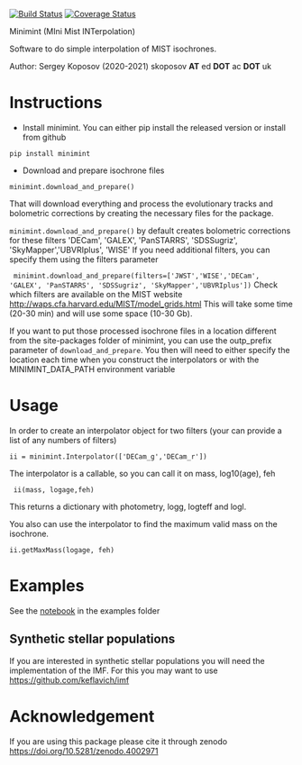 [![Build Status](https://github.com/segasai/minimint/workflows/Minimint/badge.svg)](https://github.com/segasai/minimint/actions?query=workflow%3AMinimint)
[![Coverage Status](https://coveralls.io/repos/github/segasai/minimint/badge.svg?branch=master)](https://coveralls.io/github/segasai/minimint?branch=master)

Minimint (MIni Mist INTerpolation)

Software to do simple interpolation of MIST isochrones.

Author: Sergey Koposov (2020-2021) skoposov __AT__ ed __DOT__ ac __DOT__ uk

# Instructions 

* Install minimint. You can either pip install the released version or install from github

```
pip install minimint
```

* Download and prepare isochrone files 
```
minimint.download_and_prepare()
```

That will download everything and process the evolutionary tracks and bolometric corrections by creating the necessary files for the package.

`minimint.download_and_prepare()` by default creates bolometric corrections for these filters
'DECam', 'GALEX', 'PanSTARRS', 'SDSSugriz', 'SkyMapper','UBVRIplus', 'WISE'
If you need additional filters, you can specify them using the filters parameter

``` minimint.download_and_prepare(filters=['JWST','WISE','DECam', 'GALEX', 'PanSTARRS', 'SDSSugriz', 'SkyMapper','UBVRIplus'])```
Check which filters are available on the MIST website http://waps.cfa.harvard.edu/MIST/model_grids.html
This will take some time (20-30 min) and will use some space (10-30 Gb).

If you want to put those processed isochrone files in a location different from the site-packages folder of minimint, you can use the outp_prefix parameter of `download_and_prepare`. You then will need to either specify the location each time when you construct the interpolators or with the MINIMINT_DATA_PATH environment variable

# Usage 

In order to create an interpolator object for two filters (your can provide a list of any numbers of filters)

```ii = minimint.Interpolator(['DECam_g','DECam_r'])```

The interpolator is a callable, so you can call it on mass, log10(age), feh 

``` ii(mass, logage,feh)``` 
 
This returns a dictionary with photometry, logg, logteff and logl.

You also can use the interpolator to find the maximum valid mass on the isochrone.

```ii.getMaxMass(logage, feh)```

# Examples 

See the [notebook](examples/Example.ipynb) in the examples folder

## Synthetic stellar populations
If you are interested in synthetic stellar populations you will need
the implementation of the IMF. For this you may want to use https://github.com/keflavich/imf

# Acknowledgement

If you are using this package please cite it through zenodo
https://doi.org/10.5281/zenodo.4002971
